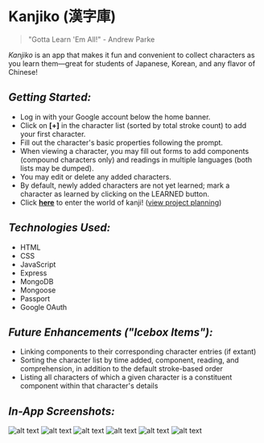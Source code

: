 # **Kanjiko (漢字庫)**
> "Gotta Learn 'Em All!" - Andrew Parke

*Kanjiko* is an app that makes it fun and convenient to collect characters as you learn them—great for students of Japanese, Korean, and any flavor of Chinese!

## *Getting Started:*
* Log in with your Google account below the home banner.
* Click on **[+]** in the character list (sorted by total stroke count) to add your first character.
* Fill out the character's basic properties following the prompt.
* When viewing a character, you may fill out forms to add components (compound characters only) and readings in multiple languages (both lists may be dumped).
* You may edit or delete any added characters.
* By default, newly added characters are not yet learned; mark a character as learned by clicking on the LEARNED button.
* Click [**here**](https://kanjiko.herokuapp.com/) to enter the world of kanji! ([view project planning](https://trello.com/b/qMRaUG0T/kanjiko))

## *Technologies Used:*
* HTML
* CSS
* JavaScript
* Express
* MongoDB
* Mongoose
* Passport
* Google OAuth

## *Future Enhancements ("Icebox Items"):*
* Linking components to their corresponding character entries (if extant)
* Sorting the character list by time added, component, reading, and comprehension, in addition to the default stroke-based order
* Listing all characters of which a given character is a constituent component within that character's details

## *In-App Screenshots:*
![alt text](https://i.imgur.com/Nib4mcs.png)
![alt text](https://i.imgur.com/7TqA3D9.png)
![alt text](https://i.imgur.com/sWQkrlL.png)
![alt text](https://i.imgur.com/q6y2aFz.png)
![alt text](https://i.imgur.com/mVOorjo.png)
![alt text](https://i.imgur.com/OIPm8Xk.png)
